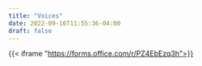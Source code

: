 ```yaml
---
title: "Voices"
date: 2022-09-16T11:55:36-04:00
draft: false
---
```

{{< iframe "https://forms.office.com/r/PZ4EbEzq3h">}}
